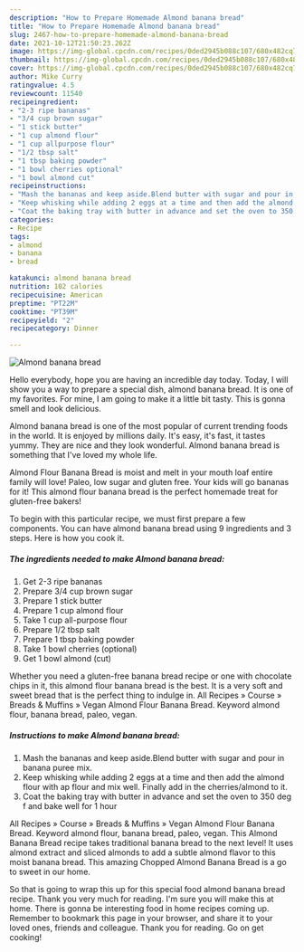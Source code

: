 ```yaml
---
description: "How to Prepare Homemade Almond banana bread"
title: "How to Prepare Homemade Almond banana bread"
slug: 2467-how-to-prepare-homemade-almond-banana-bread
date: 2021-10-12T21:50:23.262Z
image: https://img-global.cpcdn.com/recipes/0ded2945b088c107/680x482cq70/almond-banana-bread-recipe-main-photo.jpg
thumbnail: https://img-global.cpcdn.com/recipes/0ded2945b088c107/680x482cq70/almond-banana-bread-recipe-main-photo.jpg
cover: https://img-global.cpcdn.com/recipes/0ded2945b088c107/680x482cq70/almond-banana-bread-recipe-main-photo.jpg
author: Mike Curry
ratingvalue: 4.5
reviewcount: 11540
recipeingredient:
- "2-3 ripe bananas"
- "3/4 cup brown sugar"
- "1 stick butter"
- "1 cup almond flour"
- "1 cup allpurpose flour"
- "1/2 tbsp salt"
- "1 tbsp baking powder"
- "1 bowl cherries optional"
- "1 bowl almond cut"
recipeinstructions:
- "Mash the bananas and keep aside.Blend butter with sugar and pour in banana puree mix."
- "Keep whisking while adding 2 eggs at a time and then add the almond flour with ap flour and mix well. Finally add in the cherries/almond to it."
- "Coat the baking tray with butter in advance and set the oven to 350 deg f and bake well for 1 hour"
categories:
- Recipe
tags:
- almond
- banana
- bread

katakunci: almond banana bread 
nutrition: 102 calories
recipecuisine: American
preptime: "PT22M"
cooktime: "PT39M"
recipeyield: "2"
recipecategory: Dinner

---
```



![Almond banana bread](https://img-global.cpcdn.com/recipes/0ded2945b088c107/680x482cq70/almond-banana-bread-recipe-main-photo.jpg)

Hello everybody, hope you are having an incredible day today. Today, I will show you a way to prepare a special dish, almond banana bread. It is one of my favorites. For mine, I am going to make it a little bit tasty. This is gonna smell and look delicious.

Almond banana bread is one of the most popular of current trending foods in the world. It is enjoyed by millions daily. It's easy, it's fast, it tastes yummy. They are nice and they look wonderful. Almond banana bread is something that I've loved my whole life.

Almond Flour Banana Bread is moist and melt in your mouth loaf entire family will love! Paleo, low sugar and gluten free. Your kids will go bananas for it! This almond flour banana bread is the perfect homemade treat for gluten-free bakers!


To begin with this particular recipe, we must first prepare a few components. You can have almond banana bread using 9 ingredients and 3 steps. Here is how you cook it.

<!--inarticleads1-->

##### The ingredients needed to make Almond banana bread:

1. Get 2-3 ripe bananas
1. Prepare 3/4 cup brown sugar
1. Prepare 1 stick butter
1. Prepare 1 cup almond flour
1. Take 1 cup all-purpose flour
1. Prepare 1/2 tbsp salt
1. Prepare 1 tbsp baking powder
1. Take 1 bowl cherries (optional)
1. Get 1 bowl almond (cut)


Whether you need a gluten-free banana bread recipe or one with chocolate chips in it, this almond flour banana bread is the best. It is a very soft and sweet bread that is the perfect thing to indulge in. All Recipes » Course » Breads &amp; Muffins » Vegan Almond Flour Banana Bread. Keyword almond flour, banana bread, paleo, vegan. 

<!--inarticleads2-->

##### Instructions to make Almond banana bread:

1. Mash the bananas and keep aside.Blend butter with sugar and pour in banana puree mix.
1. Keep whisking while adding 2 eggs at a time and then add the almond flour with ap flour and mix well. Finally add in the cherries/almond to it.
1. Coat the baking tray with butter in advance and set the oven to 350 deg f and bake well for 1 hour


All Recipes » Course » Breads &amp; Muffins » Vegan Almond Flour Banana Bread. Keyword almond flour, banana bread, paleo, vegan. This Almond Banana Bread recipe takes traditional banana bread to the next level! It uses almond extract and sliced almonds to add a subtle almond flavor to this moist banana bread. This amazing Chopped Almond Banana Bread is a go to sweet in our home. 

So that is going to wrap this up for this special food almond banana bread recipe. Thank you very much for reading. I'm sure you will make this at home. There is gonna be interesting food in home recipes coming up. Remember to bookmark this page in your browser, and share it to your loved ones, friends and colleague. Thank you for reading. Go on get cooking!
